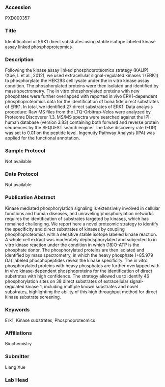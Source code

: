 ### Accession
PXD000357

### Title
Identification of ERK1 direct substrates using stable isotope labeled kinase assay linked phosphoproteomics

### Description
Following the kinase assay linked phosphoproteomics strategy (KALIP) (Xue, L et al., 2012), we used extracellular signal-regulated kinases 1 (ERK1) to phosphorylate the HEK293 cell lysate under the in vitro kinase assay condition. The phosphorylated proteins were then isolated and identified by mass spectrometry. The in vitro phosphorylated proteins with new phosphates were further overlapped with reported in vivo ERK1-dependent phosphoproteomics data for the identification of bona fide direct substrates of ERK1. In total, we identified 27 direct substrates of ERK1. Data analysis procedure: Raw MS files from the LTQ-Orbitrap-Velos were analyzed by Proteome Discoverer 1.3. MS/MS spectra were searched against the IPI-human database (version 3.83) containing both forward and reverse protein sequences by the SEQUEST search engine. The false discovery rate (FDR) was set to 0.01 on the peptide level. Ingenuity Pathway Analysis (IPA) was applied for the functional annotation.

### Sample Protocol
Not available

### Data Protocol
Not available

### Publication Abstract
Kinase mediated phosphorylation signaling is extensively involved in cellular functions and human diseases, and unraveling phosphorylation networks requires the identification of substrates targeted by kinases, which has remained challenging. We report here a novel proteomic strategy to identify the specificity and direct substrates of kinases by coupling phosphoproteomics with a sensitive stable isotope labeled kinase reaction. A whole cell extract was moderately dephosphorylated and subjected to in vitro kinase reaction under the condition in which (18)O-ATP is the phosphate donor. The phosphorylated proteins are then isolated and identified by mass spectrometry, in which the heavy phosphate (+85.979 Da) labeled phosphopeptides reveal the kinase specificity. The in vitro phosphorylated proteins with heavy phosphates are further overlapped with in vivo kinase-dependent phosphoproteins for the identification of direct substrates with high confidence. The strategy allowed us to identify 46 phosphorylation sites on 38 direct substrates of extracellular signal-regulated kinase 1, including multiple known substrates and novel substrates, highlighting the ability of this high throughput method for direct kinase substrate screening.

### Keywords
Erk1, Kinase substrates, Phosphoproteomics

### Affiliations
Biochemistry

### Submitter
Liang Xue

### Lab Head


